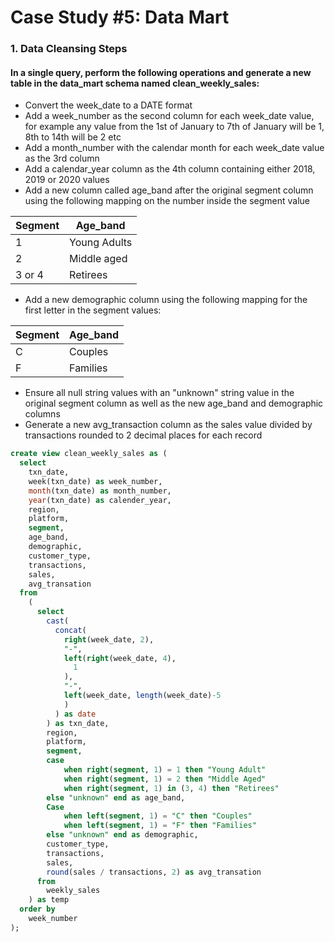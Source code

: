 # Case Study #5: Data Mart

### 1. Data Cleansing Steps
#### In a single query, perform the following operations and generate a new table in the data_mart schema named clean_weekly_sales:
- Convert the week_date to a DATE format
- Add a week_number as the second column for each week_date value, for example any value from the 1st of January to 7th of January will be 1, 8th to 14th will be 2 etc
- Add a month_number with the calendar month for each week_date value as the 3rd column
- Add a calendar_year column as the 4th column containing either 2018, 2019 or 2020 values
- Add a new column called age_band after the original segment column using the following mapping on the number inside the segment value

Segment       | Age_band
------------- | -------------
1             | Young Adults
2             | Middle aged
3 or 4        | Retirees

- Add a new demographic column using the following mapping for the first letter in the segment values:

Segment       | Age_band
------------- | -------------
C             | Couples
F             | Families

- Ensure all null string values with an "unknown" string value in the original segment column as well as the new age_band and demographic columns
- Generate a new avg_transaction column as the sales value divided by transactions rounded to 2 decimal places for each record
````sql
create view clean_weekly_sales as (
  select 
    txn_date, 
    week(txn_date) as week_number, 
    month(txn_date) as month_number, 
    year(txn_date) as calender_year, 
    region, 
    platform, 
    segment, 
    age_band, 
    demographic, 
    customer_type, 
    transactions, 
    sales, 
    avg_transation 
  from 
    (
      select 
        cast(
          concat(
            right(week_date, 2),
            "-", 
            left(right(week_date, 4), 
              1
            ), 
            "-", 
            left(week_date, length(week_date)-5
            )
          ) as date
        ) as txn_date, 
        region, 
        platform, 
        segment, 
        case
            when right(segment, 1) = 1 then "Young Adult"
            when right(segment, 1) = 2 then "Middle Aged"
            when right(segment, 1) in (3, 4) then "Retirees"
        else "unknown" end as age_band, 
        Case
            when left(segment, 1) = "C" then "Couples"
            when left(segment, 1) = "F" then "Families"
        else "unknown" end as demographic, 
        customer_type, 
        transactions, 
        sales, 
        round(sales / transactions, 2) as avg_transation 
      from 
        weekly_sales
    ) as temp 
  order by 
    week_number
);

````
